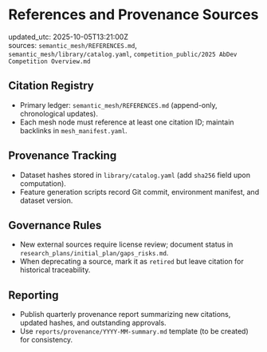 # References and Provenance Sources

updated_utc: 2025-10-05T13:21:00Z  
sources: `semantic_mesh/REFERENCES.md`, `semantic_mesh/library/catalog.yaml`, `competition_public/2025 AbDev Competition Overview.md`

## Citation Registry
- Primary ledger: `semantic_mesh/REFERENCES.md` (append-only, chronological updates).
- Each mesh node must reference at least one citation ID; maintain backlinks in `mesh_manifest.yaml`.

## Provenance Tracking
- Dataset hashes stored in `library/catalog.yaml` (add `sha256` field upon computation).
- Feature generation scripts record Git commit, environment manifest, and dataset version.

## Governance Rules
- New external sources require license review; document status in `research_plans/initial_plan/gaps_risks.md`.
- When deprecating a source, mark it as `retired` but leave citation for historical traceability.

## Reporting
- Publish quarterly provenance report summarizing new citations, updated hashes, and outstanding approvals.
- Use `reports/provenance/YYYY-MM-summary.md` template (to be created) for consistency.

